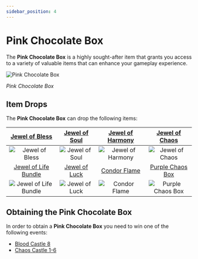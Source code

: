 ```yaml
---
sidebar_position: 4
---
```


# Pink Chocolate Box

The **Pink Chocolate Box** is a highly sought-after item that grants you access to a variety of valuable items that can enhance your gameplay experience.

![Pink Chocolate Box](/img/items/item-bags/pink-chocolate-box.png)

_Pink Chocolate Box_

## Item Drops

The **Pink Chocolate Box** can drop the following items:

| [Jewel of Bless](/items/jewels/regular-jewels/jewel-of-bless) | [Jewel of Soul](/items/jewels/regular-jewels/jewel-of-soul) | [Jewel of Harmony](/items/jewels/regular-jewels/jewel-of-harmony) | [Jewel of Chaos](/items/jewels/regular-jewels/jewel-of-chaos)  |
| :-----------------------------------------------------------: | :---------------------------------------------------------: | :---------------------------------------------------------------: | :------------------------------------------------------------: |
|        ![Jewel of Bless](/img/items/jewels/bless.png)         |        ![Jewel of Soul](/img/items/jewels/soul.png)         |        ![Jewel of Harmony](/img/items/jewels/harmony.png)         |         ![Jewel of Chaos](/img/items/jewels/chaos.png)         |
|   [Jewel of Life Bundle](/items/jewels/regular-jewels/life)   | [Jewel of Luck](/items/jewels/superb-jewels/jewel-of-luck)  |            [Condor Flame](/items/others/condor-flame)             |   [Purple Chaos Box](/items/item-bags/misc/purple-chaos-box)   |
|    ![Jewel of Life Bundle](/img/items/jewels/life-10.png)     |    ![Jewel of Luck](/img/items/jewels/custom-green.png)     |        ![Condor Flame](/img/items/others/condor-flame.png)        | ![Purple Chaos Box](/img/items/item-bags/purple-chaos-box.png) |

## Obtaining the Pink Chocolate Box

In order to obtain a **Pink Chocolate Box** you need to win one of the following events:
 
- [Blood Castle 8](/events/blood-castle)
- [Chaos Castle 1-6](/events/chaos-castle)

